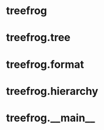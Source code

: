 <a name="treefrog"></a>
# treefrog

<a name="treefrog.tree"></a>
# treefrog.tree

<a name="treefrog.format"></a>
# treefrog.format

<a name="treefrog.hierarchy"></a>
# treefrog.hierarchy

<a name="treefrog.__main__"></a>
# treefrog.\_\_main\_\_

